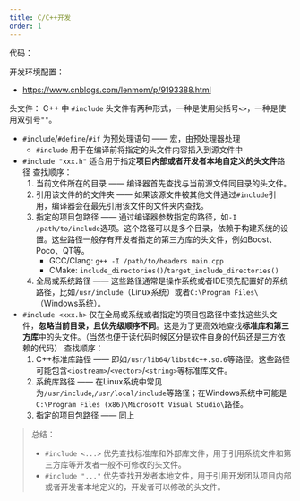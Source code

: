```yaml
---
title: C/C++开发
order: 1
---
```


代码：
<RepoLink path="/code/demo-c-base/" />

开发环境配置：

+ <https://www.cnblogs.com/lenmom/p/9193388.html>

头文件：
C++ 中 `#include` 头文件有两种形式，一种是使用尖括号`<>`，一种是使用双引号`""`。

+ `#include`/`#define`/`#if` 为预处理语句 —— 宏，由预处理器处理
  + `#include` 用于在编译前将指定的头文件内容插入到源文件中
+ `#include "xxx.h"` 适合用于指定**项目内部或者开发者本地自定义的头文件**路径
  查找顺序：
  1. 当前文件所在的目录 —— 编译器首先查找与当前源文件同目录的头文件。
  1. 引用该文件的的文件夹 —— 如果该源文件被其他文件通过`#include`引用，编译器会在最先引用该文件的文件夹内查找。
  1. 指定的项目包路径 —— 通过编译器参数指定的路径，如`-I /path/to/include`选项。这个路径可以是多个目录，依赖于构建系统的设置。这些路径一般存有开发者指定的第三方库的头文件，例如Boost、Poco、QT等。
      + GCC/Clang: `g++ -I /path/to/headers main.cpp`
      + CMake: `include_directories()`/`target_include_directories()`
  1. 全局或系统路径 —— 这些路径通常是操作系统或者IDE预先配置好的系统路径，比如`/usr/include`（Linux系统）或者`C:\Program Files\`（Windows系统）。
+ `#include <xxx.h>` 仅在全局或系统或者指定的项目包路径中查找这些头文件，**忽略当前目录，且优先级顺序不同**。这是为了更高效地查找**标准库和第三方库**中的头文件。（当然也便于读代码时候区分是软件自身的代码还是三方依赖的代码）
  查找顺序：
  1. C++标准库路径 —— 即如`/usr/lib64/libstdc++.so.6`等路径。这些路径可能包含`<iostream>`/`<vector>`/`<string>`等标准库文件。
  1. 系统库路径 —— 在Linux系统中常见为`/usr/include`,`/usr/local/include`等路径；在Windows系统中可能是`C:\Program Files (x86)\Microsoft Visual Studio\`路径。
  1. 指定的项目包路径 —— 同上

>
> 总结：
>
> + `#include <...>` 优先查找标准库和外部库文件，用于引用系统文件和第三方库等开发者一般不可修改的头文件。
> + `#include "..."` 优先查找开发者本地文件，用于引用开发团队项目内部或者开发者本地定义的，开发者可以修改的头文件。
>
